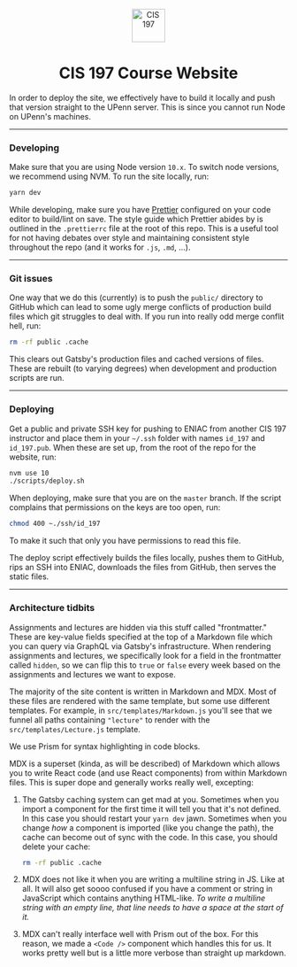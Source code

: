 <p align="center">
  <a href="https://www.seas.upenn.edu/~cis197/">
    <img alt="CIS 197" src="https://s3.amazonaws.com/riploventures/cis197.png" width="60" />
  </a>
</p>
<h1 align="center">
  CIS 197 Course Website
</h1>

In order to deploy the site, we effectively have to build it locally and push that version straight to the UPenn server. This is since you cannot run Node on UPenn's machines.

---

### Developing

Make sure that you are using Node version `10.x`. To switch node versions, we recommend using NVM. To run the site locally, run:

```bash
yarn dev
```

While developing, make sure you have [Prettier](https://prettier.io) configured on your code editor to build/lint on save. The style guide which Prettier abides by is outlined in the `.prettierrc` file at the root of this repo. This is a useful tool for not having debates over style and maintaining consistent style throughout the repo (and it works for `.js`, `.md`, ...).

---

### Git issues

One way that we do this (currently) is to push the `public/` directory to GitHub which can lead to some ugly merge conflicts of production build files which git struggles to deal with. If you run into really odd merge conflit hell, run:

```bash
rm -rf public .cache
```

This clears out Gatsby's production files and cached versions of files. These are rebuilt (to varying degrees) when development and production scripts are run.

---

### Deploying

Get a public and private SSH key for pushing to ENIAC from another CIS 197 instructor and place them in your `~/.ssh` folder with names `id_197` and `id_197.pub`. When these are set up, from the root of the repo for the website, run:

```bash
nvm use 10
./scripts/deploy.sh
```

When deploying, make sure that you are on the `master` branch. If the script complains that permissions on the keys are too open, run:

```bash
chmod 400 ~./ssh/id_197
```

To make it such that only you have permissions to read this file.

The deploy script effectively builds the files locally, pushes them to GitHub, rips an SSH into ENIAC, downloads the files from GitHub, then serves the static files.

---

### Architecture tidbits

Assignments and lectures are hidden via this stuff called "frontmatter." These are key-value fields specified at the top of a Markdown file which you can query via GraphQL via Gatsby's infrastructure. When rendering assignments and lectures, we specifically look for a field in the frontmatter called `hidden`, so we can flip this to `true` or `false` every week based on the assignments and lectures we want to expose.

The majority of the site content is written in Markdown and MDX. Most of these files are rendered with the same template, but some use different templates. For example, in `src/templates/Markdown.js` you'll see that we funnel all paths containing `"lecture"` to render with the `src/templates/Lecture.js` template.

We use Prism for syntax highlighting in code blocks.

MDX is a superset (kinda, as will be described) of Markdown which allows you to write React code (and use React components) from within Markdown files. This is super dope and generally works really well, excepting:

1. The Gatsby caching system can get mad at you. Sometimes when you import a component for the first time it will tell you that it's not defined. In this case you should restart your `yarn dev` jawn. Sometimes when you change _how_ a component is imported (like you change the path), the cache can become out of sync with the code. In this case, you should delete your cache:

   ```bash
   rm -rf public .cache
   ```

1. MDX does not like it when you are writing a multiline string in JS. Like at all. It will also get soooo confused if you have a comment or string in JavaScript which contains anything HTML-like. _To write a multiline string with an empty line, that line needs to have a space at the start of it._

1. MDX can't really interface well with Prism out of the box. For this reason, we made a `<Code />` component which handles this for us. It works pretty well but is a little more verbose than straight up markdown.

